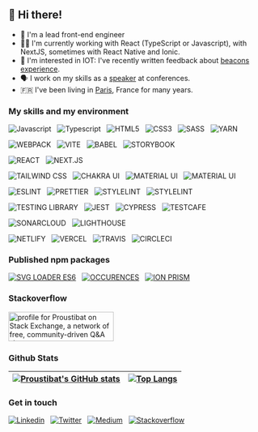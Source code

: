 ## 👋  Hi there!


- 👵 I'm a lead front-end engineer
- 👩‍💻 I'm currently working with React (TypeScript or Javascript), with NextJS, sometimes with React Native and Ionic.
- 🧐 I'm interested in IOT: I've recently written feedback about [beacons experience](https://medium.com/xebia-france/iot-molkky-beacons-ble-node-104217633109).
- 🗣 I work on my skills as a [speaker](https://www.youtube.com/watch?v=VKxxyyLnkeY) at conferences.
- 🇫🇷 I've been living in [Paris](https://goo.gl/maps/quHaGj15ju2nEHma9), France for many years.

### My skills and my environment
<!-- https://github.com/simple-icons/simple-icons/blob/develop/slugs.md -->
![Javascript](https://img.shields.io/badge/JavaScript-F7DF1E?style=for-the-badge&logo=javascript&logoColor=black)
&nbsp; ![Typescript](https://img.shields.io/badge/Typescript-3178C6?style=for-the-badge&logo=typescript&logoColor=white)
&nbsp; ![HTML5](https://img.shields.io/badge/HTML5-E34F26?style=for-the-badge&logo=html5&logoColor=white)
&nbsp; ![CSS3](https://img.shields.io/badge/CSS3-1572B6?style=for-the-badge&logo=css3&logoColor=white)
&nbsp; ![SASS](https://img.shields.io/badge/Sass-CC6699?style=for-the-badge&logo=sass&logoColor=white)
&nbsp; ![YARN](https://img.shields.io/badge/Yarn-2C8EBB?style=for-the-badge&logo=yarn&logoColor=white)

![WEBPACK](https://img.shields.io/badge/Webpack-8DD6F9?style=for-the-badge&logo=Webpack&logoColor=white)
&nbsp; ![VITE](https://img.shields.io/badge/Vite-B73BFE?style=for-the-badge&logo=vite&logoColor=FFD62E)
&nbsp; ![BABEL](https://img.shields.io/badge/Babel-F9DC3E?style=for-the-badge&logo=babel&logoColor=white)
&nbsp; ![STORYBOOK](https://img.shields.io/badge/storybook-FF4785?style=for-the-badge&logo=storybook&logoColor=white)
	
![REACT](https://img.shields.io/badge/React-333333?style=for-the-badge&logo=react&logoColor=cyan)
&nbsp; ![NEXT.JS](https://img.shields.io/badge/next%20js-000000?style=for-the-badge&logo=nextdotjs&logoColor=white)

![TAILWIND CSS](https://img.shields.io/badge/Tailwind_CSS-38B2AC?style=for-the-badge&logo=tailwind-css&logoColor=white)
&nbsp; ![CHAKRA UI](https://img.shields.io/badge/Chakra%20UI-efefef?style=for-the-badge&logo=chakraui&logoColor=29B4AA)
&nbsp; ![MATERIAL UI](https://img.shields.io/badge/Material%20UI-007FFF?style=for-the-badge&logo=mui&logoColor=white)
&nbsp; ![MATERIAL UI](https://img.shields.io/badge/Bulma-00D1B2?style=for-the-badge&logo=Bulma&logoColor=white)

![ESLINT](https://img.shields.io/badge/ESLint-efefef?style=for-the-badge&logo=eslint&logoColor=3730C7)
&nbsp; ![PRETTIER](https://img.shields.io/badge/Prettier-E66D8E?style=for-the-badge&logo=prettier&logoColor=white)
&nbsp; ![STYLELINT](https://img.shields.io/badge/stylelint-000?style=for-the-badge&logo=stylelint&logoColor=white)
&nbsp; ![STYLELINT](https://img.shields.io/badge/SonarLint-CB2029?style=for-the-badge&logo=sonarlint&logoColor=white)

![TESTING LIBRARY](https://img.shields.io/badge/Testing%20Library-efefef?style=for-the-badge&logo=testinglibrary&logoColor=EB4346)
&nbsp; ![JEST](https://img.shields.io/badge/Jest-C21325?style=for-the-badge&logo=jest&logoColor=white)
&nbsp; ![CYPRESS](https://img.shields.io/badge/Cypress-17202C?style=for-the-badge&logo=cypress&logoColor=white)
&nbsp; ![TESTCAFE](https://img.shields.io/badge/Testcafe-34ACD9?style=for-the-badge&logo=testcafe&logoColor=white)

![SONARCLOUD](https://img.shields.io/badge/Sonarcloud-FD3456?style=for-the-badge&logo=sonarcloud&logoColor=2A0042)
&nbsp; ![LIGHTHOUSE](https://img.shields.io/badge/Lighthouse-F44B21?style=for-the-badge&logo=Lighthouse&logoColor=white)

![NETLIFY](https://img.shields.io/badge/Netlify-00C7B7?style=for-the-badge&logo=netlify&logoColor=white)
&nbsp; ![VERCEL](https://img.shields.io/badge/Vercel-000000?style=for-the-badge&logo=vercel&logoColor=white)
&nbsp; ![TRAVIS](https://img.shields.io/badge/travis_CI-3EAAAF?style=for-the-badge&logo=travisci&logoColor=white)
&nbsp; ![CIRCLECI](https://img.shields.io/badge/circleci-343434?style=for-the-badge&logo=circleci&logoColor=white)

### Published npm packages
[![SVG LOADER ES6](https://img.shields.io/badge/svg_loader_es6-CB3837?style=for-the-badge&logo=npm&logoColor=white)](https://www.npmjs.com/package/svg-loader-es6)
&nbsp; [![OCCURENCES](https://img.shields.io/badge/occurences-CB3837?style=for-the-badge&logo=npm&logoColor=white)](https://www.npmjs.com/package/occurences)
&nbsp; [![ION PRISM](https://img.shields.io/badge/ion_prism-CB3837?style=for-the-badge&logo=npm&logoColor=white)](https://www.npmjs.com/package/ion-prism)

### Stackoverflow
<a href="https://stackoverflow.com/users/3075243/proustibat"><img src="https://stackexchange.com/users/flair/3693116.png" width="208" height="58" alt="profile for Proustibat on Stack Exchange, a network of free, community-driven Q&amp;A sites" title="profile for Proustibat on Stack Exchange, a network of free, community-driven Q&amp;A sites" /></a>

### Github Stats
|[![Proustibat's GitHub stats](https://github-readme-stats.vercel.app/api?username=proustibat&hide_progress=true&include_all_commits=true&hide_rank=true&theme=codeSTACKr&show_icons=true&show=prs_merged,prs_merged_percentage)](https://github.com/proustibat/github-readme-stats) | [![Top Langs](https://github-readme-stats.vercel.app/api/top-langs/?username=proustibat&theme=codeSTACKr&layout=pie)](https://github.com/proustibat/github-readme-stats) |
|-|-|

### Get in touch

[![Linkedin](https://img.shields.io/badge/LinkedIn-0077B5?style=for-the-badge&logo=linkedin&logoColor=white)](https://bit.ly/prstbt-linkedin)
&nbsp; [![Twitter](https://img.shields.io/badge/X-000000?style=for-the-badge&logo=x&logoColor=white)](https://bit.ly/prstbt-tw)
&nbsp; [![Medium](https://img.shields.io/badge/Medium-12100E?style=for-the-badge&logo=medium&logoColor=white)](https://medium.com/@proustibat)
&nbsp; [![Stackoverflow](https://img.shields.io/badge/Stack_Overflow-FE7A16?style=for-the-badge&logo=stack-overflow&logoColor=white)](https://bit.ly/prstbt-so)
